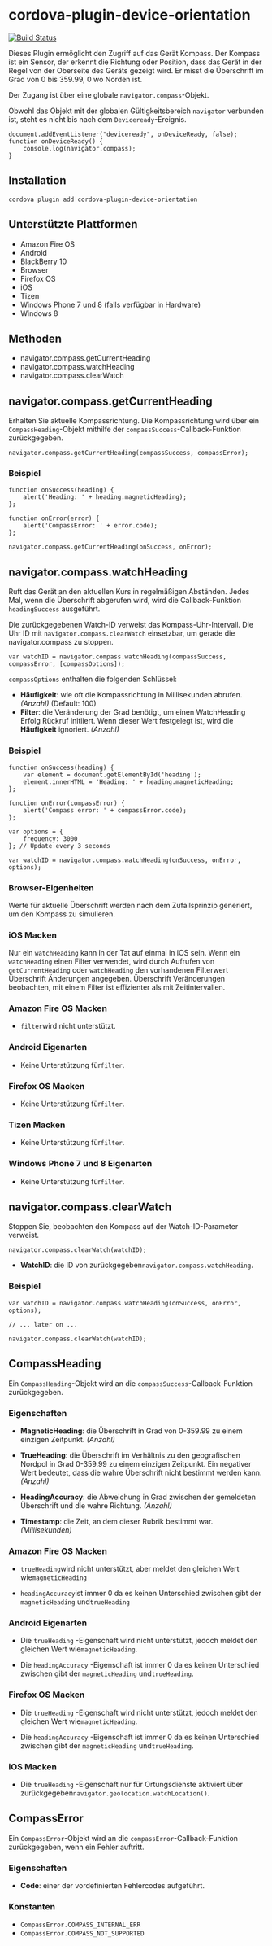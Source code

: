 <!---
# license: Licensed to the Apache Software Foundation (ASF) under one
#         or more contributor license agreements.  See the NOTICE file
#         distributed with this work for additional information
#         regarding copyright ownership.  The ASF licenses this file
#         to you under the Apache License, Version 2.0 (the
#         "License"); you may not use this file except in compliance
#         with the License.  You may obtain a copy of the License at
#
#           http://www.apache.org/licenses/LICENSE-2.0
#
#         Unless required by applicable law or agreed to in writing,
#         software distributed under the License is distributed on an
#         "AS IS" BASIS, WITHOUT WARRANTIES OR CONDITIONS OF ANY
#         KIND, either express or implied.  See the License for the
#         specific language governing permissions and limitations
#         under the License.
-->

# cordova-plugin-device-orientation

[![Build Status](https://travis-ci.org/apache/cordova-plugin-device-orientation.svg)](https://travis-ci.org/apache/cordova-plugin-device-orientation)

Dieses Plugin ermöglicht den Zugriff auf das Gerät Kompass. Der Kompass ist ein Sensor, der erkennt die Richtung oder
Position, dass das Gerät in der Regel von der Oberseite des Geräts gezeigt wird. Er misst die Überschrift im Grad von 0
bis 359.99, 0 wo Norden ist.

Der Zugang ist über eine globale `navigator.compass`-Objekt.

Obwohl das Objekt mit der globalen Gültigkeitsbereich `navigator` verbunden ist, steht es nicht bis nach
dem `Deviceready`-Ereignis.

    document.addEventListener("deviceready", onDeviceReady, false);
    function onDeviceReady() {
        console.log(navigator.compass);
    }

## Installation

    cordova plugin add cordova-plugin-device-orientation

## Unterstützte Plattformen

* Amazon Fire OS
* Android
* BlackBerry 10
* Browser
* Firefox OS
* iOS
* Tizen
* Windows Phone 7 und 8 (falls verfügbar in Hardware)
* Windows 8

## Methoden

* navigator.compass.getCurrentHeading
* navigator.compass.watchHeading
* navigator.compass.clearWatch

## navigator.compass.getCurrentHeading

Erhalten Sie aktuelle Kompassrichtung. Die Kompassrichtung wird über ein `CompassHeading`-Objekt mithilfe
der `compassSuccess`-Callback-Funktion zurückgegeben.

    navigator.compass.getCurrentHeading(compassSuccess, compassError);

### Beispiel

    function onSuccess(heading) {
        alert('Heading: ' + heading.magneticHeading);
    };
    
    function onError(error) {
        alert('CompassError: ' + error.code);
    };
    
    navigator.compass.getCurrentHeading(onSuccess, onError);

## navigator.compass.watchHeading

Ruft das Gerät an den aktuellen Kurs in regelmäßigen Abständen. Jedes Mal, wenn die Überschrift abgerufen wird, wird die
Callback-Funktion `headingSuccess` ausgeführt.

Die zurückgegebenen Watch-ID verweist das Kompass-Uhr-Intervall. Die Uhr ID mit `navigator.compass.clearWatch`
einsetzbar, um gerade die navigator.compass zu stoppen.

    var watchID = navigator.compass.watchHeading(compassSuccess, compassError, [compassOptions]);

`compassOptions` enthalten die folgenden Schlüssel:

* **Häufigkeit**: wie oft die Kompassrichtung in Millisekunden abrufen. *(Anzahl)* (Default: 100)
* **Filter**: die Veränderung der Grad benötigt, um einen WatchHeading Erfolg Rückruf initiiert. Wenn dieser Wert
  festgelegt ist, wird die **Häufigkeit** ignoriert. *(Anzahl)*

### Beispiel

    function onSuccess(heading) {
        var element = document.getElementById('heading');
        element.innerHTML = 'Heading: ' + heading.magneticHeading;
    };
    
    function onError(compassError) {
        alert('Compass error: ' + compassError.code);
    };
    
    var options = {
        frequency: 3000
    }; // Update every 3 seconds
    
    var watchID = navigator.compass.watchHeading(onSuccess, onError, options);

### Browser-Eigenheiten

Werte für aktuelle Überschrift werden nach dem Zufallsprinzip generiert, um den Kompass zu simulieren.

### iOS Macken

Nur ein `watchHeading` kann in der Tat auf einmal in iOS sein. Wenn ein `watchHeading` einen Filter verwendet, wird
durch Aufrufen von `getCurrentHeading` oder `watchHeading` den vorhandenen Filterwert Überschrift Änderungen angegeben.
Überschrift Veränderungen beobachten, mit einem Filter ist effizienter als mit Zeitintervallen.

### Amazon Fire OS Macken

* `filter`wird nicht unterstützt.

### Android Eigenarten

* Keine Unterstützung für`filter`.

### Firefox OS Macken

* Keine Unterstützung für`filter`.

### Tizen Macken

* Keine Unterstützung für`filter`.

### Windows Phone 7 und 8 Eigenarten

* Keine Unterstützung für`filter`.

## navigator.compass.clearWatch

Stoppen Sie, beobachten den Kompass auf der Watch-ID-Parameter verweist.

    navigator.compass.clearWatch(watchID);

* **WatchID**: die ID von zurückgegeben`navigator.compass.watchHeading`.

### Beispiel

    var watchID = navigator.compass.watchHeading(onSuccess, onError, options);
    
    // ... later on ...
    
    navigator.compass.clearWatch(watchID);

## CompassHeading

Ein `CompassHeading`-Objekt wird an die `compassSuccess`-Callback-Funktion zurückgegeben.

### Eigenschaften

* **MagneticHeading**: die Überschrift in Grad von 0-359.99 zu einem einzigen Zeitpunkt. *(Anzahl)*

* **TrueHeading**: die Überschrift im Verhältnis zu den geografischen Nordpol in Grad 0-359.99 zu einem einzigen
  Zeitpunkt. Ein negativer Wert bedeutet, dass die wahre Überschrift nicht bestimmt werden kann. *(Anzahl)*

* **HeadingAccuracy**: die Abweichung in Grad zwischen der gemeldeten Überschrift und die wahre Richtung. *(Anzahl)*

* **Timestamp**: die Zeit, an dem dieser Rubrik bestimmt war. *(Millisekunden)*

### Amazon Fire OS Macken

* `trueHeading`wird nicht unterstützt, aber meldet den gleichen Wert wie`magneticHeading`

* `headingAccuracy`ist immer 0 da es keinen Unterschied zwischen gibt der `magneticHeading` und`trueHeading`

### Android Eigenarten

* Die `trueHeading` -Eigenschaft wird nicht unterstützt, jedoch meldet den gleichen Wert wie`magneticHeading`.

* Die `headingAccuracy` -Eigenschaft ist immer 0 da es keinen Unterschied zwischen gibt der `magneticHeading`
  und`trueHeading`.

### Firefox OS Macken

* Die `trueHeading` -Eigenschaft wird nicht unterstützt, jedoch meldet den gleichen Wert wie`magneticHeading`.

* Die `headingAccuracy` -Eigenschaft ist immer 0 da es keinen Unterschied zwischen gibt der `magneticHeading`
  und`trueHeading`.

### iOS Macken

* Die `trueHeading` -Eigenschaft nur für Ortungsdienste aktiviert über
  zurückgegeben`navigator.geolocation.watchLocation()`.

## CompassError

Ein `CompassError`-Objekt wird an die `compassError`-Callback-Funktion zurückgegeben, wenn ein Fehler auftritt.

### Eigenschaften

* **Code**: einer der vordefinierten Fehlercodes aufgeführt.

### Konstanten

* `CompassError.COMPASS_INTERNAL_ERR`
* `CompassError.COMPASS_NOT_SUPPORTED`